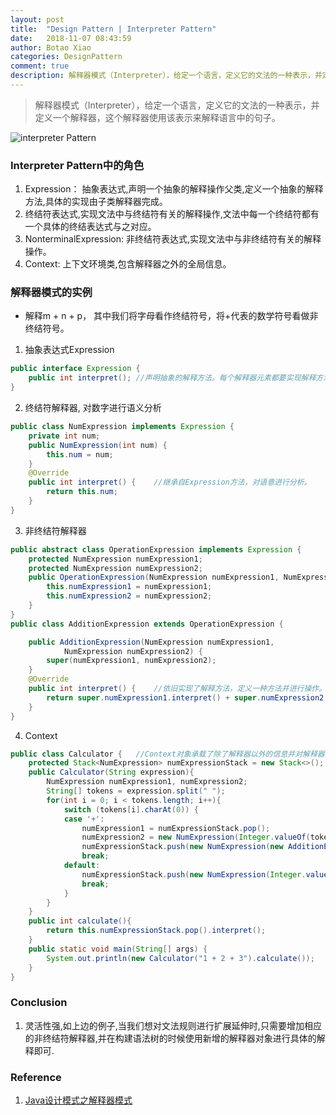 ```yaml
---
layout: post
title:  "Design Pattern | Interpreter Pattern"
date:   2018-11-07 08:43:59
author: Botao Xiao
categories: DesignPattern
comment: true
description: 解释器模式（Interpreter），给定一个语言，定义它的文法的一种表示，并定义一个解释器，这个解释器使用该表示来解释语言中的句子。
---
```

> 解释器模式（Interpreter），给定一个语言，定义它的文法的一种表示，并定义一个解释器，这个解释器使用该表示来解释语言中的句子。

![interpreter Pattern](https://i.imgur.com/vhcNrrX.png)

### Interpreter Pattern中的角色
1. Expression： 抽象表达式,声明一个抽象的解释操作父类,定义一个抽象的解释方法,具体的实现由子类解释器完成。
2. 终结符表达式,实现文法中与终结符有关的解释操作,文法中每一个终结符都有一个具体的终结表达式与之对应。
3. NonterminalExpression: 非终结符表达式,实现文法中与非终结符有关的解释操作。
4. Context: 上下文环境类,包含解释器之外的全局信息。

### 解释器模式的实例
* 解释m + n + p， 其中我们将字母看作终结符号，将+代表的数学符号看做非终结符号。

1. 抽象表达式Expression
```Java
public interface Expression {
	public int interpret();	//声明抽象的解释方法。每个解释器元素都要实现解释方法。
}
```

2. 终结符解释器, 对数字进行语义分析
```Java
public class NumExpression implements Expression {
	private int num;
	public NumExpression(int num) {
		this.num = num;
	}
	@Override
	public int interpret() {	//继承自Expression方法，对语意进行分析。
		return this.num;
	}
}
```

3. 非终结符解释器
```Java
public abstract class OperationExpression implements Expression {
	protected NumExpression numExpression1;
	protected NumExpression numExpression2;
	public OperationExpression(NumExpression numExpression1, NumExpression numExpression2) {
		this.numExpression1 = numExpression1;
		this.numExpression2 = numExpression2;
	}
}
public class AdditionExpression extends OperationExpression {

	public AdditionExpression(NumExpression numExpression1,
			NumExpression numExpression2) {
		super(numExpression1, numExpression2);
	}
	@Override
	public int interpret() {	//依旧实现了解释方法，定义一种方法并进行操作。
		return super.numExpression1.interpret() + super.numExpression2.interpret();
	}
}
```

4. Context
```Java
public class Calculator {	//Context对象承载了除了解释器以外的信息并对解释器的调用进行了封装。
	protected Stack<NumExpression> numExpressionStack = new Stack<>();
	public Calculator(String expression){
		NumExpression numExpression1, numExpression2;
		String[] tokens = expression.split(" ");
		for(int i = 0; i < tokens.length; i++){
			switch (tokens[i].charAt(0)) {
			case '+':
				numExpression1 = numExpressionStack.pop();
				numExpression2 = new NumExpression(Integer.valueOf(tokens[++i]));
				numExpressionStack.push(new NumExpression(new AdditionExpression(numExpression1, numExpression2).interpret()));
				break;
			default:
				numExpressionStack.push(new NumExpression(Integer.valueOf(tokens[i])));
				break;
			}
		}
	}
	public int calculate(){
		return this.numExpressionStack.pop().interpret();
	}
	public static void main(String[] args) {
		System.out.println(new Calculator("1 + 2 + 3").calculate());
	}
}
```

### Conclusion
1. 灵活性强,如上边的例子,当我们想对文法规则进行扩展延伸时,只需要增加相应的非终结符解释器,并在构建语法树的时候使用新增的解释器对象进行具体的解释即可.


### Reference
1. [Java设计模式之解释器模式](https://blog.csdn.net/wbwjx/article/details/52456114)
